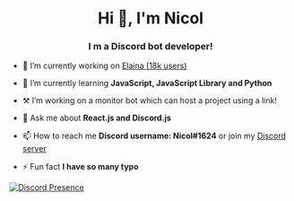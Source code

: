 <h1 align="center">Hi 👋, I'm Nicol</h1>
<h3 align="center">I m a Discord bot developer!</h3>

- 🔭 I’m currently working on [Elaina (18k users)](https://elaina.pages.dev/)

- 🌱 I’m currently learning **JavaScript, JavaScript Library and Python**

- ⚒️ I’m working on a monitor bot which can host a project using a link!

- 💬 Ask me about **React.js and Discord.js**

- 📫 How to reach me **Discord username: Nicol#1624** or join my [Discord server](https://discord.gg/W6FfCHPNGq)

- ⚡ Fun fact **I have so many typo**

[![Discord Presence](https://lanyard.cnrad.dev/api/775208966719275029)](https://discord.com/users/775208966719275029)
